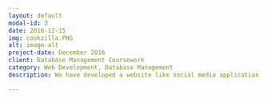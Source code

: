 ```yaml
---
layout: default
modal-id: 3
date: 2016-12-15
img: cookzilla.PNG
alt: image-alt
project-date: December 2016
client: Database Management Coursework
category: Web Development, Database Management
description: We have developed a website like social media application for food lovers. Inspired from Indian application named “Zomato” which gives review about the restaurants and different sets of cuisines from various cultures, we have slightly modified the idea to develop our application. In our application, user will have their account and can perform various activities. User can share recipes with each other, connect with each other by forming a group, organizing the events, and can view the activities of their followers. <a href="https://cookzilla.000webhostapp.com/">Find Live Demo Here</a>. 

---
```

